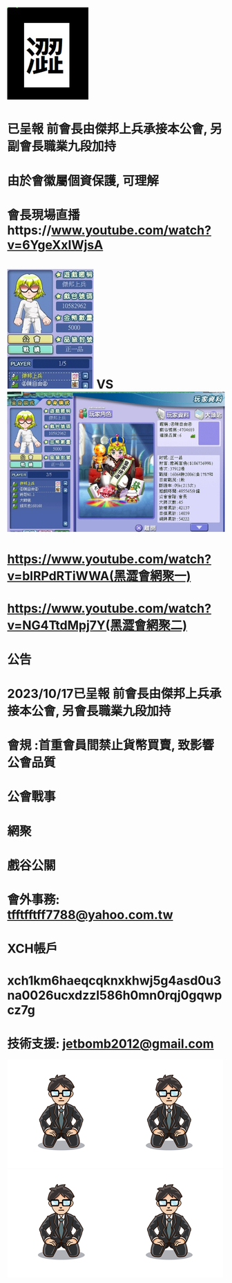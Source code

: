 
# <img src="flag.jpg"> 






# 已呈報 前會長由傑邦上兵承接本公會, 另副會長職業九段加持 
# 由於會徽屬個資保護, 可理解
# 會長現場直播https://www.youtube.com/watch?v=6YgeXxIWjsA
# <img src="war.jpg"> VS <img src="enemy1.jpg">
# https://www.youtube.com/watch?v=blRPdRTiWWA(黑澀會網聚一)
# https://www.youtube.com/watch?v=NG4TtdMpj7Y(黑澀會網聚二)
# 公告
# 2023/10/17已呈報 前會長由傑邦上兵承接本公會, 另會長職業九段加持 
# 會規 :首重會員間禁止貨幣買賣, 致影響公會品質
# 公會戰事
# 網聚
# 戲谷公關
# 會外事務: tfftfftff7788@yahoo.com.tw
# XCH帳戶
# xch1km6haeqcqknxkhwj5g4asd0u3na0026ucxdzzl586h0mn0rqj0gqwpcz7g
# 技術支援: jetbomb2012@gmail.com
<img src="001.gif"><img src="001.gif"><img src="001.gif"><img src="001.gif">
